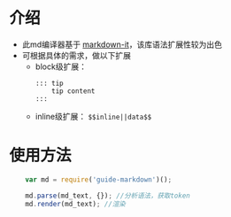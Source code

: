 # 介绍
* 此md编译器基于 [markdown-it](https://github.com/markdown-it)，该库语法扩展性较为出色
* 可根据具体的需求，做以下扩展
    * block级扩展：
        ```
        ::: tip
            tip content
        :::
        ```
    * inline级扩展：
            ```
            $$inline||data$$
            ```

# 使用方法
``` javascript
    var md = require('guide-markdown')();

    md.parse(md_text, {}); //分析语法，获取token
    md.render(md_text); //渲染
```

